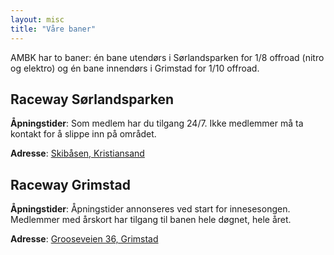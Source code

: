 ```yaml
---
layout: misc
title: "Våre baner"
---
```


AMBK har to baner: én bane utendørs i Sørlandsparken for 1/8 offroad (nitro og elektro) og én bane innendørs i Grimstad for 1/10 offroad. 

## Raceway Sørlandsparken

**Åpningstider**: Som medlem har du tilgang 24/7. Ikke medlemmer må ta kontakt for å slippe inn på området. 

**Adresse**: [Skibåsen, Kristiansand](https://goo.gl/maps/7eAzdqSgQB5dEna26)

## Raceway Grimstad

**Åpningstider**: Åpningstider annonseres ved start for innesesongen. Medlemmer med årskort har tilgang til banen hele døgnet, hele året. 

**Adresse**: [Grooseveien 36, Grimstad](https://goo.gl/maps/SQmZ35kjWCsanPeq9)
